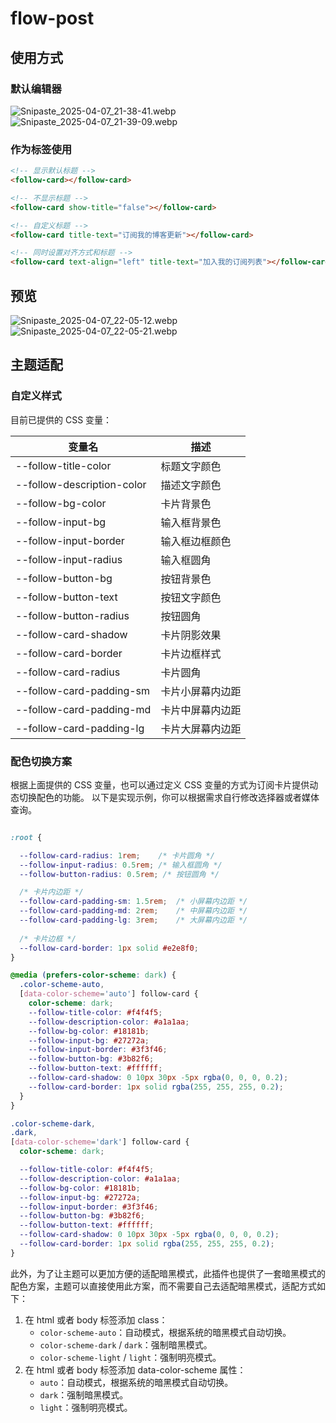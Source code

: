 # flow-post

## 使用方式

### 默认编辑器

![Snipaste_2025-04-07_21-38-41.webp](https://api.minio.yyds.pink/halo-docs/2025/04/Snipaste_2025-04-07_21-38-41.webp)
![Snipaste_2025-04-07_21-39-09.webp](https://api.minio.yyds.pink/halo-docs/2025/04/Snipaste_2025-04-07_21-39-09.webp)

### 作为标签使用

``` html
<!-- 显示默认标题 -->
<follow-card></follow-card>

<!-- 不显示标题 -->
<follow-card show-title="false"></follow-card>

<!-- 自定义标题 -->
<follow-card title-text="订阅我的博客更新"></follow-card>

<!-- 同时设置对齐方式和标题 -->
<follow-card text-align="left" title-text="加入我的订阅列表"></follow-card>
```

## 预览

![Snipaste_2025-04-07_22-05-12.webp](https://api.minio.yyds.pink/halo-docs/2025/04/Snipaste_2025-04-07_22-05-12.webp)
![Snipaste_2025-04-07_22-05-21.webp](https://api.minio.yyds.pink/halo-docs/2025/04/Snipaste_2025-04-07_22-05-21.webp)

## 主题适配

### 自定义样式

目前已提供的 CSS 变量：

| 变量名 | 描述 |
|--------|------|
| --follow-title-color | 标题文字颜色 |
| --follow-description-color | 描述文字颜色 |
| --follow-bg-color | 卡片背景色 |
| --follow-input-bg | 输入框背景色 |
| --follow-input-border | 输入框边框颜色 |
| --follow-input-radius | 输入框圆角 |
| --follow-button-bg | 按钮背景色 |
| --follow-button-text | 按钮文字颜色 |
| --follow-button-radius | 按钮圆角 |
| --follow-card-shadow | 卡片阴影效果 |
| --follow-card-border | 卡片边框样式 |
| --follow-card-radius | 卡片圆角 |
| --follow-card-padding-sm | 卡片小屏幕内边距 |
| --follow-card-padding-md | 卡片中屏幕内边距 |
| --follow-card-padding-lg | 卡片大屏幕内边距 |


### 配色切换方案

根据上面提供的 CSS 变量，也可以通过定义 CSS 变量的方式为订阅卡片提供动态切换配色的功能。
以下是实现示例，你可以根据需求自行修改选择器或者媒体查询。

``` css

:root {

  --follow-card-radius: 1rem;    /* 卡片圆角 */
  --follow-input-radius: 0.5rem; /* 输入框圆角 */
  --follow-button-radius: 0.5rem; /* 按钮圆角 */

  /* 卡片内边距 */
  --follow-card-padding-sm: 1.5rem;  /* 小屏幕内边距 */
  --follow-card-padding-md: 2rem;    /* 中屏幕内边距 */
  --follow-card-padding-lg: 3rem;    /* 大屏幕内边距 */
  
  /* 卡片边框 */
  --follow-card-border: 1px solid #e2e8f0;
}

@media (prefers-color-scheme: dark) {
  .color-scheme-auto,
  [data-color-scheme='auto'] follow-card {
    color-scheme: dark;
    --follow-title-color: #f4f4f5;
    --follow-description-color: #a1a1aa;
    --follow-bg-color: #18181b;
    --follow-input-bg: #27272a;
    --follow-input-border: #3f3f46;
    --follow-button-bg: #3b82f6;
    --follow-button-text: #ffffff;
    --follow-card-shadow: 0 10px 30px -5px rgba(0, 0, 0, 0.2);
    --follow-card-border: 1px solid rgba(255, 255, 255, 0.2);
  }
}

.color-scheme-dark,
.dark,
[data-color-scheme='dark'] follow-card {
  color-scheme: dark;

  --follow-title-color: #f4f4f5;
  --follow-description-color: #a1a1aa;
  --follow-bg-color: #18181b;
  --follow-input-bg: #27272a;
  --follow-input-border: #3f3f46;
  --follow-button-bg: #3b82f6;
  --follow-button-text: #ffffff;
  --follow-card-shadow: 0 10px 30px -5px rgba(0, 0, 0, 0.2);
  --follow-card-border: 1px solid rgba(255, 255, 255, 0.2);
}

```

此外，为了让主题可以更加方便的适配暗黑模式，此插件也提供了一套暗黑模式的配色方案，主题可以直接使用此方案，而不需要自己去适配暗黑模式，适配方式如下：

1. 在 html 或者 body 标签添加 class：
   - `color-scheme-auto`：自动模式，根据系统的暗黑模式自动切换。
   - `color-scheme-dark` / `dark`：强制暗黑模式。
   - `color-scheme-light` / `light`：强制明亮模式。
2. 在 html 或者 body 标签添加 data-color-scheme 属性：
   - `auto`：自动模式，根据系统的暗黑模式自动切换。
   - `dark`：强制暗黑模式。
   - `light`：强制明亮模式。

    